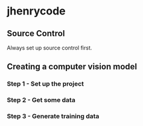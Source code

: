 # jhenrycode

## Source Control

Always set up source control first.  

## Creating a computer vision model

### Step 1 - Set up the project

### Step 2 - Get some data

### Step 3 - Generate training data